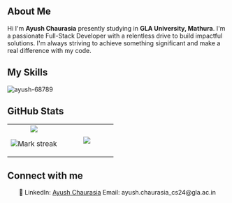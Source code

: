 ## About Me

Hi I'm **Ayush Chaurasia** presently studying in **GLA University, Mathura**. I'm a passionate Full-Stack Developer with a relentless drive to build impactful solutions. I'm always striving to achieve something significant and make a real difference with my code.

## My Skills
<img src="https://camo.githubusercontent.com/77bfc2ea4407935cad9241c389f31a60362dca97a19c125d6e2ead1d8febb597/68747470733a2f2f6b6f6d617265762e636f6d2f67687076632f3f757365726e616d653d61797573682d3638373839266c6162656c3d50726f66696c65253230766965777326636f6c6f723d306537356236267374796c653d666c6174" alt="ayush-68789" data-canonical-src="https://komarev.com/ghpvc/?username=ayush-68789&amp;label=Profile%20views&amp;color=0e75b6&amp;style=flat" style="max-width: 100%;">

## GitHub Stats

<table><tbody><tr border="none"><td width="50%" align="center">
<img align="center" src="https://readme-stats-fork-mauve.vercel.app/api/?username=ayush-68789&theme=dark&show_icons=true&count_private=true">

<img alt="Mark streak" src="https://github-readme-streak-stats-five-roan.vercel.app?user=ayush-68789&theme=dark"></td><td width="50%" align="center">
<img align="center" src="https://readme-stats-fork-mauve.vercel.app/api/top-langs/?username=ayush-68789&theme=dark&hide_border=false&no-bg=true&no-frame=true&langs_count=6"></td></tr></tbody></table>

## Connect with me

<p align="center">🔗 LinkedIn: <a href="https://github.com/ayush-68789" target="_blank">Ayush Chaurasia</a> Email: ayush.chaurasia_cs24@gla.ac.in</p>
